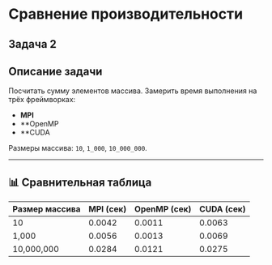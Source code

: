 # Сравнение производительности

## Задача 2

## Описание задачи

Посчитать сумму элементов массива. Замерить время выполнения на трёх фреймворках:
- **MPI**
- **OpenMP
- **CUDA

Размеры массива: `10`, `1_000`, `10_000_000`.

---

## 📊 Сравнительная таблица

| Размер массива | MPI (сек) | OpenMP (сек) | CUDA (сек) |
|----------------|-----------|--------------|------------|
| 10             | 0.0042    | 0.0011       | 0.0063     |
| 1,000          | 0.0056    | 0.0013       | 0.0069     |
| 10,000,000     | 0.0284    | 0.0121       | 0.0275     |
